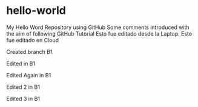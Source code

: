# hello-world
My Hello Word Repository using GitHub
Some comments introduced with the aim of following GitHub Tutorial
Esto fue editado desde la Laptop.
Esto fue editado en Cloud

Created branch B1

Edited in B1

Edited Again in B1

Edited 2 in B1

Edited 3 in B1
